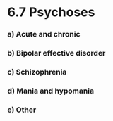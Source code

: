 # 6.7 Psychoses

### a\)  Acute and chronic

### b\)  Bipolar effective disorder

### c\)  Schizophrenia

### d\)  Mania and hypomania

### e\)  Other


